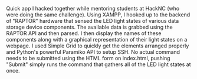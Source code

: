 Quick app I hacked together while mentoring students at HackNC (who were doing the same challenge). Using XAMPP, I hooked up to the backend of "RAPTOR" hardware that sensed the LED light states of various data storage device components. The available data is grabbed using the RAPTOR API and then parsed. I then display the names of these components along with a graphical representation of their light states on a webpage. I used Simple Grid to quickly get the elements arranged properly and Python's powerful Paramiko API to setup SSH. No actual command needs to be submitted using the HTML form on index.html, pushing "Submit" simply runs the command that gathers all of the LED light states at once. 
